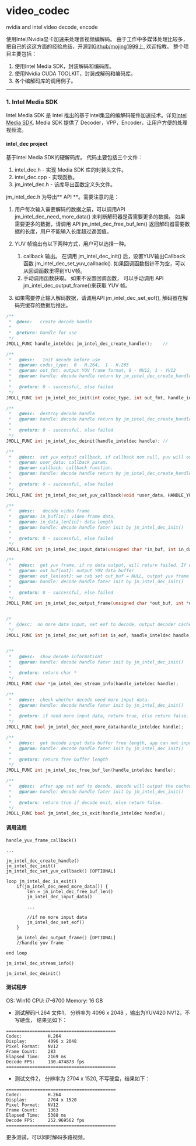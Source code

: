 # video_codec
nvidia and intel video decode, encode


使用Intel/Nvidia显卡加速来处理音视频编解码。
由于工作中多媒体处理比较多， 把自己的这这方面的经验总结，开源到[Github/mojing1999](https://github.com/mojing1999/video_codec)上, 欢迎指教。
整个项目主要包括：
1. 使用Intel Media SDK，封装解码和编码库。
2. 使用Nvidia CUDA TOOLKIT，封装成解码和编码库。
3. 各个编解码库的调用例子。




---
### 1. Intel Media SDK
Intel Media SDK 是 Intel 推出的基于Intel集显的编解码硬件加速技术。详见[Intel Media SDK](). Media SDK 提供了 Decoder，VPP，Encoder，让用户方便的处理视频流。




#### intel_dec project
基于Intel Media SDK的硬解码库。 代码主要包括三个文件：
1. intel_dec.h - 实现 Media SDK 库的封装头文件。
2. intel_dec.cpp - 实现函数。
3. jm_intel_dec.h - 该库导出函数定义头文件。


jm_intel_dec.h 为导出** API **。需要注意的是：
1. 用户每次输入需要解码的数据之前，可以调用API jm_intel_dec_need_more_data() 来判断解码器是否需要更多的数据。 如果需要更多的数据，请调用 API jm_intel_dec_free_buf_len() 返回解码器需要数据的长度，用户不能输入长度超过返回值。

2.  YUV 帧输出有以下两种方式，用户可以选择一种。
	1.  callback 输出。 在调用 jm_intel_dec_init() 后，设置YUV输出Callback函数 jm_intel_dec_set_yuv_callback(). 如果回调函数指针不为空，可以从回调函数里得到YUV帧。
	2.  手动调用函数获取。 如果不设置回调函数， 可以手动调用 API jm_intel_dec_output_frame()来获取 YUV 帧。 

3.  如果需要停止输入解码数据，请调用API jm_intel_dec_set_eof(), 解码器在解码完缓存的数据后推出。
  

```C
/** 
 *  @desc:   create decode handle
 *   
 *  @return: handle for use
 */
JMDLL_FUNC handle_inteldec jm_intel_dec_create_handle();	//

/** 
 *   @desc:   Init decode before use
 *   @param: codec_type:  0 - H.264,  1 - H.265
 *   @param: out_fmt: output YUV frame format, 0 - NV12, 1 - YV12
 *   @param: handle: decode handle return by jm_intel_dec_create_handle()
 *
 *   @return: 0 - successful, else failed
 */
JMDLL_FUNC int jm_intel_dec_init(int codec_type, int out_fmt, handle_inteldec handle);	//

/** 
 *   @desc:  destroy decode handle
 *   @param: handle: decode handle return by jm_intel_dec_create_handle()
 *
 *   @return: 0 - successful, else failed
 */
JMDLL_FUNC int jm_intel_dec_deinit(handle_inteldec handle);	//

/**
 *   @desc:  set yuv output callback, if callback non null, yuv will output to callback, API jm_intel_dec_output_frame will  no yuv output.
 *	 @param: user_data: callback param.
 *	 @param: callback: callback function.
 *   @param: handle: decode handle return by jm_intel_dec_create_handle()
 *
 *   @return: 0 - successful, else failed
 */
JMDLL_FUNC int jm_intel_dec_set_yuv_callback(void *user_data, HANDLE_YUV_CALLBACK callback, handle_inteldec handle);

/** 
 *   @desc:   decode video frame
 *   @param: in_buf[in]: video frame data, 
 *   @param: in_data_len[in]: data length
 *   @param: handle: decode handle fater init by jm_intel_dec_init()
 *
 *   @return: 0 - successful, else failed
 */
JMDLL_FUNC int jm_intel_dec_input_data(unsigned char *in_buf, int in_data_len, handle_inteldec handle);

/** 
 *   @desc:  get yuv frame, if no data output, will return failed. If user has been set YUV callback function, this API wil no yuv output.
 *   @param: out_buf[out]: output YUV data buffer
 *   @param: out_len[out]: we cab set out_buf = NULL, output yuv frame size.
 *   @param: handle: decode handle fater init by jm_intel_dec_init()
 *
 *   @return: 0 - successful, else failed
 */
JMDLL_FUNC int jm_intel_dec_output_frame(unsigned char *out_buf, int *out_len, handle_inteldec handle);


/*
 *	@desc:	no more data input, set eof to decode, output decoder cached frame
 */
JMDLL_FUNC int jm_intel_dec_set_eof(int is_eof, handle_inteldec handle);


/** 
 *   @desc:  show decode informationt
 *   @param: handle: decode handle fater init by jm_intel_dec_init()
 *
 *   @return: return char * 
 */
JMDLL_FUNC char *jm_intel_dec_stream_info(handle_inteldec handle);

/**
 *   @desc:  check whether decode need more input data.
 *   @param: handle: decode handle fater init by jm_intel_dec_init()
 *
 *   @return: if need more input data, return true, else return false.
 */
JMDLL_FUNC bool jm_intel_dec_need_more_data(handle_inteldec handle);

/**
 *   @desc:  get decode input data buffer free length, app can not input data greater than return length
 *   @param: handle: decode handle fater init by jm_intel_dec_init()
 *
 *   @return: return free buffer length
 */
JMDLL_FUNC int jm_intel_dec_free_buf_len(handle_inteldec handle);

/**
 *   @desc:  after app set eof to decode, decode will output the cached frame, then exit
 *   @param: handle: decode handle fater init by jm_intel_dec_init()
 *
 *   @return: return true if decode exit, else return false.
 */
JMDLL_FUNC bool jm_intel_dec_is_exit(handle_inteldec handle);


```


#### 调用流程
```
handle_yuv_frame_callback()

...

jm_intel_dec_create_handle()
jm_intel_dec_init()
jm_intel_dec_set_yuv_callback() [OPTIONAL]

loop jm_intel_dec_is_exit()
	if(jm_intel_dec_need_more_data()) {
		len = jm_intel_dec_free_buf_len()
		jm_intel_dec_input_data()

		...
		
		//if no more input data
		jm_intel_dec_set_eof()
	}
	
	jm_intel_dec_output_frame() [OPTIONAL]
	//handle yuv frame 

end loop

jm_intel_dec_stream_info()

jm_intel_dec_deinit()

```

#### 测试程序
OS: Win10
CPU: i7-6700
Memory: 16 GB

- 测试解码H.264 文件1， 分辨率为 4096 x 2048 ，输出为YUV420 NV12，不写硬盘， 结果见如下：

```
==========================================
Codec:          H.264
Display:        4096 x 2048
Pixel Format:   NV12
Frame Count:    283
Elapsed Time:   2169 ms
Decode FPS:     130.474873 fps
==========================================
```

- 测试文件2， 分辨率为 2704 x 1520, 不写硬盘，结果如下：

```
==========================================
Codec:          H.264
Display:        2704 x 1520
Pixel Format:   NV12
Frame Count:    1363
Elapsed Time:   5388 ms
Decode FPS:     252.969562 fps
==========================================
```

更多测试，可以同时解码多路视频。